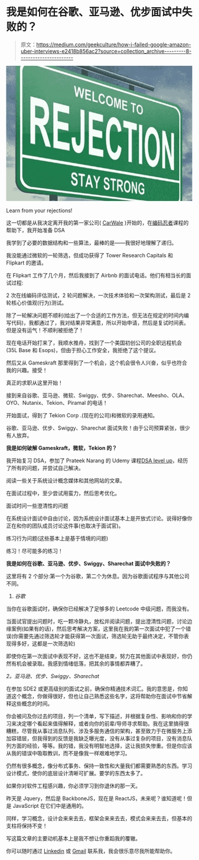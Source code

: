 # 我是如何在谷歌、亚马逊、优步面试中失败的？

> 原文：<https://medium.com/geekculture/how-i-failed-google-amazon-uber-interviews-e2418b856ac2?source=collection_archive---------8----------------------->

![](img/c606243b361159931ed64e0e9e135e51.png)

Learn from your rejections!

这一切都是从我决定离开我的第一家公司( [CarWale](https://www.carwale.com/) )开始的，在[编码忍者](https://www.codingninjas.com/?referralCode=SLNRJ)课程的帮助下，我开始准备 DSA

我学到了必要的数据结构和一些算法，最棒的是——我很好地理解了递归。

我没能通过微软的一轮筛选，但成功获得了 Tower Research Capitals 和 Flipkart 的邀请。

在 Flipkart 工作了几个月，然后我接到了 Airbnb 的面试电话。他们有相当长的面试过程:

2 次在线编码评估测试，2 轮问题解决，一次技术体验和一次架构测试，最后是 2 轮核心价值观(行为)测试。

除了一轮解决问题不顺利(给出了一个合适的工作方法，但无法在规定的时间内编写代码)，我都通过了，我对结果非常满意，所以开始申请，然后是复试时间表。但是没有运气！不顺利被拒绝了！

现在电话开始打来了，我顺水推舟，找到了一个美国初创公司的全职远程机会(35L Base 和 Esops)，但由于担心工作安全，我拒绝了这个提议。

然后又从 Gameskraft 那里得到了一个机会，这个机会很令人兴奋，似乎也符合我的兴趣。接受！

真正的求职从这里开始！

接到来自谷歌、亚马逊、微软、Swiggy、优步、Sharechat、Meesho、OLA、OYO、Nutanix、Tekion、Piramal 的电话！

开始面试，得到了 Tekion Corp .(现在的公司)和微软的录用通知。

谷歌、亚马逊、优步、Swiggy、Sharechat 面试失败！由于公司预算紧张，很少有人放弃。

**我是如何破解 Gameskraft，微软，Tekion 的？**

我开始复习 DSA，参加了 Prateek Narang 的 Udemy 课程[DSA level up](https://www.udemy.com/share/104xTQ3@LbQ_OKZHlsb3HTbvqCOOZVbmYYoYEDadwRfcWfroGulQ3OFiO4kyvqPWhFVoYaB7/)，经历了所有的问题，并尝试自己解决。

阅读一些关于系统设计概念媒体和其他网站的文章。

在面试过程中，至少尝试用蛮力，然后思考优化。

面试时问一些澄清性的问题

在系统设计面试中自由讨论，因为系统设计面试基本上是开放式讨论。说得好像你正在和你的团队成员讨论这件事(也取决于面试官)。

练习行为问题(这些基本上是基于情境的问题)

练习！尽可能多的练习！

**我是如何在谷歌、亚马逊、优步、Swiggy、Sharechat 面试中失败的？**

这里将有 2 个部分:第一个为谷歌，第二个为休息。因为谷歌面试程序与其他公司不同。

1.  *谷歌*

当你在谷歌面试时，确保你已经解决了足够多的 Leetcode 中级问题，而我没有。

当面试官提出问题时，吃一颗冷静丸，放松并阅读问题，提出澄清性问题，讨论边缘案例(如果有的话)，然后思考解决方案，这里我在我的第一次面试中犯了一个错误(你需要先通过筛选轮才能获得第一次面试，筛选轮无助于最终决定，不管你表现得多好，这都是一次筛选轮)

即使你在第一次面试中表现不好，这也不是结束，努力在其他面试中表现好，你仍然有机会被录取。我感到情绪低落，把其余的事情都弄糟了。

*2。亚马逊、优步、Swiggy、Sharechat*

在参加 SDE2 或更高级别的面试之前，确保你精通技术词汇。我的意思是，你知道这个概念，你做得很好，但也让自己熟悉这些名字，这将帮助你在面试中节省解释这些概念的时间。

你会被问及你过去的项目，列一个清单，写下描述，并根据复杂性、影响和你的学习来决定哪个看起来值得解释，或者向你的前辈/导师寻求帮助。我在这里搞得很糟糕，尽管我从事过消息队列、涉及多服务通信的架构，甚至致力于在微服务上添加容错层，但我得到的反馈是我缺乏曝光度，没有从事过复杂的项目，没有消息队列方面的经验，等等。我的错，我没有明智地选择，这让我损失惨重。但是你应该从我的错误中吸取教训，而不是像我一样艰难地学习。

仍然有很多概念，像分布式事务、保持一致性和大量我们都需要熟悉的东西。学习设计模式，使你的底层设计清晰可扩展。要学的东西太多了。

如果你对软件工程感兴趣，你必须学习到你退休的那一天。

昨天是 Jquery，然后是 BackboneJS，现在是 ReactJS，未来呢？谁知道呢！但是 JavaScript 在它们中是通用的。

同样，学习概念，设计会来来去去，框架会来来去去，模式会来来去去，但基本的支柱将保持不变！

写这篇文章的主要动机基本上是我不想让你重蹈我的覆辙。

你可以随时通过 [Linkedin](https://www.linkedin.com/in/vijay-mourya-3bba41105/) 或 [Gmail](http://vijaymourya28@gmail.com) 联系我，我会很乐意尽我所能帮助你。